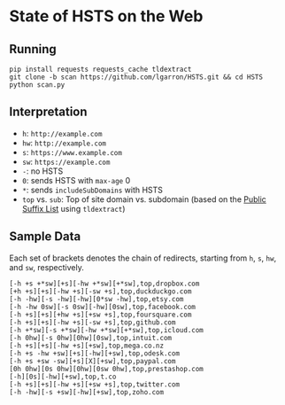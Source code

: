 # State of HSTS on the Web

## Running

    pip install requests requests_cache tldextract
    git clone -b scan https://github.com/lgarron/HSTS.git && cd HSTS
    python scan.py


## Interpretation

  - `h`:  `http://example.com`
  - `hw`: `http://example.com`
  - `s`:  `https://www.example.com`
  - `sw`: `https://example.com`
  - `-`: no HSTS
  - `0`: sends HSTS with `max-age` 0
  - `*`: sends `includeSubDomains` with HSTS
  - `top` vs. `sub`: Top of site domain vs. subdomain (based on the [Public Suffix List](https://publicsuffix.org/) using `tldextract`)


## Sample Data

Each set of brackets denotes the chain of redirects, starting from `h`, `s`, `hw`, and `sw`, respectively.

    [-h +s +*sw][+s][-hw +*sw][+*sw],top,dropbox.com
    [+h +s][+s][-hw +s][-sw +s],top,duckduckgo.com
    [-h -hw][-s -hw][-hw][0*sw -hw],top,etsy.com
    [-h -hw 0sw][-s 0sw][-hw][0sw],top,facebook.com
    [-h +s][+s][+hw +s][+sw +s],top,foursquare.com
    [-h +s][+s][-hw +s][-sw +s],top,github.com
    [-h +*sw][-s +*sw][-hw +*sw][+*sw],top,icloud.com
    [-h 0hw][-s 0hw][0hw][0sw],top,intuit.com
    [-h +s][+s][-hw +s][+sw],top,mega.co.nz
    [-h +s -hw +sw][+s][-hw][+sw],top,odesk.com
    [-h +s +sw -sw][+s][X][+sw],top,paypal.com
    [0h 0hw][0s 0hw][0hw][0sw 0hw],top,prestashop.com
    [-h][0s][-hw][+sw],top,t.co
    [-h +s][+s][-hw +s][+sw +s],top,twitter.com
    [-h -hw][-s +sw][-hw][+sw],top,zoho.com


